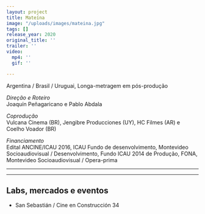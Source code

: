 ```yaml
---
layout: project
title: Mateína
image: "/uploads/images/mateina.jpg"
tags: []
release_year: 2020
original_title: ''
trailer: ''
video:
  mp4: ''
  gif: ''

---
```

Argentina / Brasil / Uruguai, Longa-metragem em pós-produção

_Direção e Roteiro_  
Joaquín Peñagaricano e Pablo Abdala

_Coprodução_  
Vulcana Cinema (BR), Jengibre Producciones (UY), HC Filmes (AR) e Coelho Voador (BR)

_Financiamento_  
Edital ANCINE/ICAU 2016, ICAU Fundo de desenvolvimento, Montevideo Socioaudiovisual / Desenvolvimento, Fundo ICAU 2014 de Produção, FONA, Montevideo Socioaudiovisual / Opera-prima

***

***

## Labs, mercados e eventos

* San Sebastián / Cine en Construcción 34